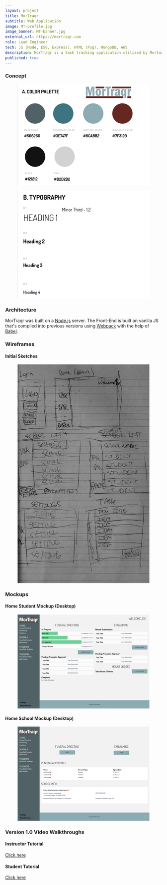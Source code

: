 ```yaml
---
layout: project
title: MorTraqr
subtitle: Web Application
image: MT-profile.jpg
image_banner: MT-banner.jpg
external_url: https://mortraqr.com
role: Lead Engineer
tech: JS (Node, ES6, Express), HTML (Pug), MongoDB, AWS
description: MorTraqr is a task tracking application utilized by Mortuary schools throughout the U.S. to keep track of off-site activities. It also serves as a means of keeping a record of graduation requirements.
published: true
---
```


<!-- ### Overview -->

### Concept

<figure class="img-wrapper">
    <img src="/images/MorTraqr/Palette.PNG" class="img-full img--project-piece" alt="color Pallette">
</figure>

<figure class="img-wrapper">
    <img src="/images/MorTraqr/typography.PNG" class="img-full img--project-piece" alt="typography">
</figure>

### Architecture

MorTraqr was built on a <a href="https://nodejs.org/en/">Node.js</a> server. The Front-End is built on vanilla JS that's compiled into previous versions using <a href="https://webpack.js.org/">Webpack</a> with the help of <a href="https://babeljs.io/">Babel</a>.

### Wireframes

#### Initial Sketches

<figure class="img-wrapper">
    <img src="/images/MorTraqr/Mortraqr_Sketches-1.png" class="img-full img--project-piece" alt="wireframe sketches">
</figure>

### Mockups

#### Home Student Mockup (Desktop)

<figure class="img-wrapper">
    <img src="/images/MorTraqr/Home_Student_Desktop.png" class="img-full img--project-piece" alt="mockup">
</figure>

#### Home School Mockup (Desktop)

<figure class="img-wrapper">
    <img src="/images/MorTraqr/Home_School_Desktop.png" class="img-full img--project-piece" alt="mockup">
</figure>

### Version 1.0 Video Walkthroughs

#### Instructor Tutorial

<a href="https://vimeo.com/261169509"> Click here </a>

#### Student Tutorial

<a href="https://vimeo.com/261169529"> Click here </a>
